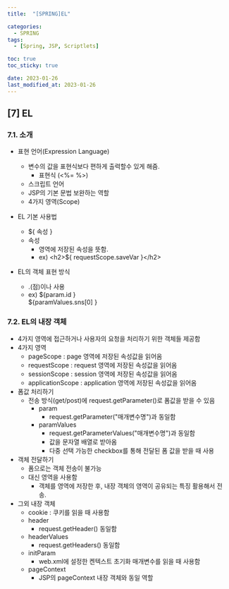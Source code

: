 ```yaml
---
title:  "[SPRING]EL" 

categories:
  - SPRING
tags:
  - [Spring, JSP, Scriptlets]

toc: true
toc_sticky: true

date: 2023-01-26
last_modified_at: 2023-01-26
---
```

[7] EL
---
### 7.1. 소개
- 표현 언어(Expression Language)
  - 변수의 값을 표현식보다 편하게 출력할수 있게 해줌.
    - 표현식 (<%= %>)
  - 스크립트 언어 
  - JSP의 기본 문법 보완하는 역할 
  - 4가지 영역(Scope)

- EL 기본 사용법 
  - ${ 속성 }  
  - 속성 
    - 영역에 저장된 속성을 뜻함.
    - ex) \<h2>${ requestScope.saveVar }\</h2>    
  
- EL의 객체 표현 방식
  - .(점)이나 [](대괄호) 사용 
  - ex) ${param.id }<br>
        ${paramValues.sns[0] }

### 7.2. EL의 내장 객체 
- 4가지 영역에 접근하거나 사용자의 요청을 처리하기 위한 객체들 제공함               
- 4가지 영역 
  - pageScope : page 영역에 저장된 속성값을 읽어옴 
  - requestScope : request 영역에 저장된 속성값을 읽어옴 
  - sessionScope : session 영역에 저장된 속성값을 읽어옴
  - applicationScope : application 영역에 저장된 속성값을 읽어옴
- 폼값 처리하기 
  - 전송 방식(get/post)에 request.getParameter()로 폼값을 받을 수 있음 
    - param     
      - request.getParameter("매개변수명")과 동일함
    - paramValues
      - request.getParameterValues("매개변수명")과 동일함 
      - 값을 문자열 배열로 받아옴 
      - 다중 선택 가능한 checkbox를 통해 전달된 폼 값을 받을 때 사용    
- 객체 전달하기
    - 폼으로는 객체 전송이 불가능 
    - 대신 영역을 사용함 
        - 객체를 영역에 저장한 후, 내장 객체의 영역이 공유되는 특징 활용해서 전송.
- 그외 내장 객체
    - cookie : 쿠키를 읽을 때 사용함 
    - header
        - request.getHeader() 동일함 
    - headerValues
        - request.getHeaders() 동일함 
    - initParam             
        - web.xml에 설정한 켄텍스트 초기화 매개변수를 읽을 때 사용함 
    - pageContext
        - JSP의 pageContext 내장 객체와 동일 역할 